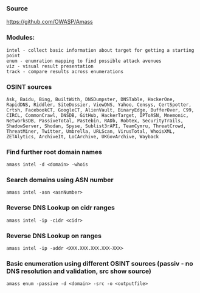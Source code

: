 ### Source
https://github.com/OWASP/Amass  

### Modules:
```
intel - collect basic information about target for getting a starting point
enum - enumration mapping to find possible attack avenues
viz - visual result presentation
track - compare results across enumerations
```

### OSINT sources
```
Ask, Baidu, Bing, BuiltWith, DNSDumpster, DNSTable, HackerOne, RapidDNS, Riddler, SiteDossier, ViewDNS, Yahoo, Censys, CertSpotter, Crtsh, FacebookCT, GoogleCT, AlienVault, BinaryEdge, BufferOver, C99, CIRCL, CommonCrawl, DNSDB, GitHub, HackerTarget, IPToASN, Mnemonic, NetworksDB, PassiveTotal, Pastebin, RADb, Robtex, SecurityTrails, ShadowServer, Shodan, Spyse, Sublist3rAPI, TeamCymru, ThreatCrowd, ThreatMiner, Twitter, Umbrella, URLScan, VirusTotal, WhoisXML, ZETAlytics, ArchiveIt, LoCArchive, UKGovArchive, Wayback
```

### Find further root domain names 
```
amass intel -d <domain> -whois
```

### Search domains using ASN number
```
amass intel -asn <asnNumber>
```

### Reverse DNS Lookup on cidr ranges 
```
amass intel -ip -cidr <cidr>
```

### Reverse DNS Lookup on ranges
```
amass intel -ip -addr <XXX.XXX.XXX.XXX-XXX>
```

### Basic enumeration using different OSINT sources (passiv - no DNS resolution and validation, src show source)
```
amass enum -passive -d <domain> -src -o <outputfile>
```


